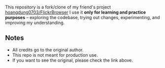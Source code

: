 This repository is a fork/clone of my friend's project [hoangdung0703/FlickrBrowser](https://github.com/hoangdung0703/FlickrBrowser)
I use it **only for learning and practice purposes** – exploring the codebase, trying out changes,  experimenting, and improving my understanding.  

## Notes
- All credits go to the original author.
- This repo is not meant for production use.
- If you want to see the original, please check the link above.
